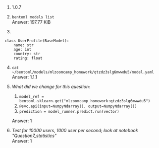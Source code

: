 1. 1.0.7

2. `bentoml models list`   
 Answer: 197.77 KiB



3. 
```
class UserProfile(BaseModel):
    name: str 
    age: int 
    country: str  
    rating: float
```
4. `cat ~/bentoml/models/mlzoomcamp_homework/qtzdz3slg6mwwdu5/model.yaml`  
Answer: 1.1.1

5.  *What did we change for this question:*
    1. `model_ref = bentoml.sklearn.get("mlzoomcamp_homework:qtzdz3slg6mwwdu5")`
    2. `@svc.api(input=NumpyNdarray(), output=NumpyNdarray())`
    3. `prediction = model_runner.predict.run(vector)  `

    Answer: 1  

6. *Test for 10000 users, 1000 user per second; look at notebook "Question7_statistics"*  
    Answer: 1
